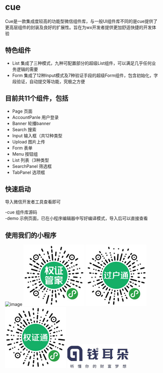 # cue

Cue是一款集成度较高的功能型微信组件库，与一般UI组件库不同的是cue提供了更高层组件的封装及良好的扩展性。旨在为wx开发者提供更加舒适快捷的开发体验

## 特色组件

- List	集成了三种模式，九种可配置部分的超级List组件，可以满足几乎任何业务逻辑的需要
- Form	集成了12种Input模式及7种验证手段的超级Form组件，包含初始化，字段验证，自动提交等功能，究极之方便

## 目前共11个组件，包括

- Page           页面
- AccountPanle   用户登录
- Banner         轮播banner
- Search         搜索
- Input          输入框（共12种类型
- Upload         图片上传
- Form           表单
- Menu           按钮组
- List           列表（3种类型
- SearchPanel    筛选框
- TabPanel       选项框

## 快速启动
导入微信开发者工具查看即可

-cue   组件库源码<br>
-demo  示例页面，已在小程序编辑器中写好编译模式，导入后可以直接查看

## 使用我们的小程序

![image](https://github.com/WARJY/cue/blob/master/images/BD%E9%93%BE.jpg)
![image](https://github.com/WARJY/cue/blob/master/images/%E6%9D%83%E8%AF%81%E7%AE%A1%E5%AE%B6.jpg)
![image](https://github.com/WARJY/cue/blob/master/images/%E8%BF%87%E6%88%B7%E9%80%9A.jpg)
![image](https://github.com/WARJY/cue/blob/master/images/%E6%9D%83%E8%AF%81%E9%80%9A.jpg)
![image](https://github.com/WARJY/cue/blob/master/images/%E9%92%B1%E8%80%B3%E6%9C%B5.jpg)
